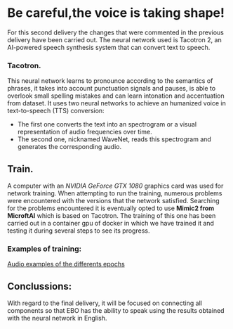 # Be careful,the voice is taking shape!

For this second delivery the changes that were commented in the previous delivery have been carried out. The neural network used is Tacotron 2, an AI-powered speech synthesis system that can convert text to speech.

### Tacotron.
This neural network learns to pronounce according to the semantics of phrases, it takes into account punctuation signals and pauses, is able to overlook small spelling mistakes and can learn intonation and accentuation from dataset.
It uses two neural networks to achieve an humanized voice in text-to-speech (TTS) conversion:

 - The first one converts the text into an spectrogram or a visual representation of audio frequencies over time.
 - The second one, nicknamed WaveNet, reads this spectrogram and generates the corresponding audio.

## Train.
A computer with an *NVIDIA GeForce GTX 1080* graphics card was used for network training. When attempting to run the training, numerous problems were encountered with the versions that the network satisfied. Searching for the problems encountered it is eventually opted to use **Mimic2 from MicroftAI** which is based on Tacotron. The training of this one has been carried out in a container gpu of docker in which we have trained it and testing it during several steps to see its progress.

### Examples of training:
[Audio examples of the differents epochs](https://github.com/inajarrob/AudioSamples/tree/master)

## Conclussions:
With regard to the final delivery, it will be focused on connecting all components so that EBO has the ability to speak using the results obtained with the neural network in English.

